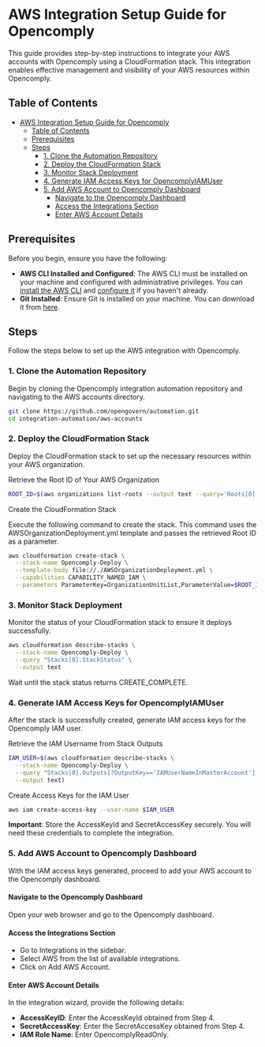 # AWS Integration Setup Guide for Opencomply

This guide provides step-by-step instructions to integrate your AWS accounts with Opencomply using a CloudFormation stack. This integration enables effective management and visibility of your AWS resources within Opencomply.

## Table of Contents

- [AWS Integration Setup Guide for Opencomply](#aws-integration-setup-guide-for-opencomply)
  - [Table of Contents](#table-of-contents)
  - [Prerequisites](#prerequisites)
  - [Steps](#steps)
    - [1. Clone the Automation Repository](#1-clone-the-automation-repository)
    - [2. Deploy the CloudFormation Stack](#2-deploy-the-cloudformation-stack)
    - [3. Monitor Stack Deployment](#3-monitor-stack-deployment)
    - [4. Generate IAM Access Keys for OpencomplyIAMUser](#4-generate-iam-access-keys-for-opencomplyiamuser)
    - [5. Add AWS Account to Opencomply Dashboard](#5-add-aws-account-to-opencomply-dashboard)
      - [Navigate to the Opencomply Dashboard](#navigate-to-the-opencomply-dashboard)
      - [Access the Integrations Section](#access-the-integrations-section)
      - [Enter AWS Account Details](#enter-aws-account-details)

## Prerequisites

Before you begin, ensure you have the following:

- **AWS CLI Installed and Configured**: The AWS CLI must be installed on your machine and configured with administrative privileges. You can [install the AWS CLI](https://docs.aws.amazon.com/cli/latest/userguide/install-cliv2.html) and [configure it](https://docs.aws.amazon.com/cli/latest/userguide/cli-configure-quickstart.html) if you haven't already.
- **Git Installed**: Ensure Git is installed on your machine. You can download it from [here](https://git-scm.com/downloads).

## Steps

Follow the steps below to set up the AWS integration with Opencomply.

### 1. Clone the Automation Repository

Begin by cloning the Opencomply integration automation repository and navigating to the AWS accounts directory.

```bash
git clone https://github.com/opengovern/automation.git
cd integration-automation/aws-accounts
```

### 2. Deploy the CloudFormation Stack

Deploy the CloudFormation stack to set up the necessary resources within your AWS organization.

Retrieve the Root ID of Your AWS Organization

```bash
ROOT_ID=$(aws organizations list-roots --output text --query='Roots[0].Id' --no-cli-pager)
```

Create the CloudFormation Stack

Execute the following command to create the stack. This command uses the AWSOrganizationDeployment.yml template and passes the retrieved Root ID as a parameter.

```bash
aws cloudformation create-stack \
  --stack-name Opencomply-Deploy \
  --template-body file://./AWSOrganizationDeployment.yml \
  --capabilities CAPABILITY_NAMED_IAM \
  --parameters ParameterKey=OrganizationUnitList,ParameterValue=$ROOT_ID
```

### 3. Monitor Stack Deployment

Monitor the status of your CloudFormation stack to ensure it deploys successfully.

```bash
aws cloudformation describe-stacks \
  --stack-name Opencomply-Deploy \
  --query "Stacks[0].StackStatus" \
  --output text
```

Wait until the stack status returns CREATE_COMPLETE.

### 4. Generate IAM Access Keys for OpencomplyIAMUser

After the stack is successfully created, generate IAM access keys for the Opencomply IAM user.

Retrieve the IAM Username from Stack Outputs

```bash
IAM_USER=$(aws cloudformation describe-stacks \
  --stack-name Opencomply-Deploy \
  --query "Stacks[0].Outputs[?OutputKey=='IAMUserNameInMasterAccount'].OutputValue" \
  --output text)
```

Create Access Keys for the IAM User

```bash
aws iam create-access-key --user-name $IAM_USER
```

**Important**: Store the AccessKeyId and SecretAccessKey securely. You will need these credentials to complete the integration.

### 5. Add AWS Account to Opencomply Dashboard

With the IAM access keys generated, proceed to add your AWS account to the Opencomply dashboard.

#### Navigate to the Opencomply Dashboard

Open your web browser and go to the Opencomply dashboard.

#### Access the Integrations Section

- Go to Integrations in the sidebar.
- Select AWS from the list of available integrations.
- Click on Add AWS Account.

#### Enter AWS Account Details

In the integration wizard, provide the following details:

- **AccessKeyID**: Enter the AccessKeyId obtained from Step 4.
- **SecretAccessKey**: Enter the SecretAccessKey obtained from Step 4.
- **IAM Role Name**: Enter OpencomplyReadOnly.
  